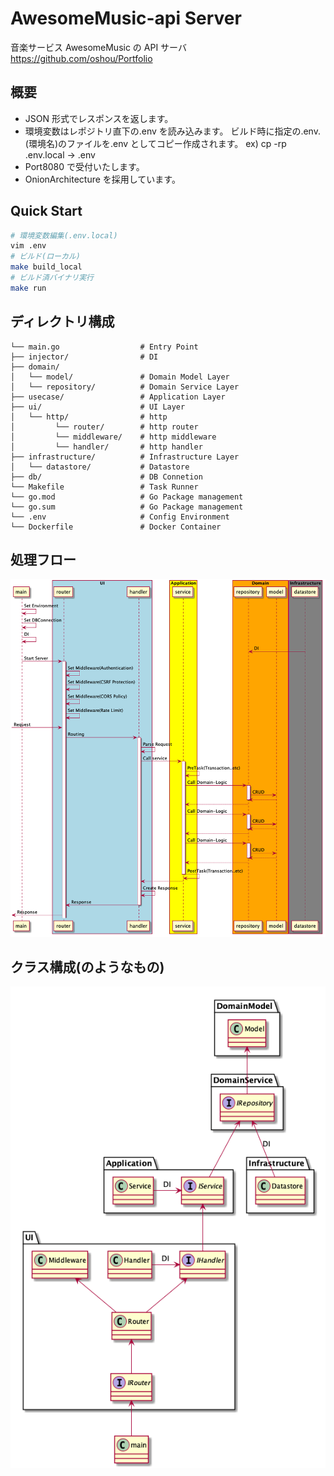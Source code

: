 # AwesomeMusic-api Server

音楽サービス AwesomeMusic の API サーバ
https://github.com/oshou/Portfolio

## 概要

- JSON 形式でレスポンスを返します。
- 環境変数はレポジトリ直下の.env を読み込みます。
  ビルド時に指定の.env.(環境名)のファイルを.env としてコピー作成されます。
  ex) cp -rp .env.local -> .env
- Port8080 で受付いたします。
- OnionArchitecture を採用しています。

## Quick Start

```bash
# 環境変数編集(.env.local)
vim .env
# ビルド(ローカル)
make build_local
# ビルド済バイナリ実行
make run
```

## ディレクトリ構成

```
└── main.go                  # Entry Point
├── injector/                # DI
├── domain/
│   └── model/               # Domain Model Layer
│   └── repository/          # Domain Service Layer
├── usecase/                 # Application Layer
├── ui/                      # UI Layer
│   └── http/                # http
│         └── router/        # http router
│         └── middleware/    # http middleware
│         └── handler/       # http handler
├── infrastructure/          # Infrastructure Layer
│   └── datastore/           # Datastore
├── db/                      # DB Connetion
└── Makefile                 # Task Runner
└── go.mod                   # Go Package management
└── go.sum                   # Go Package management
└── .env                     # Config Environment
└── Dockerfile               # Docker Container
```

## 処理フロー

![sequence](https://github.com/oshou/AwesomeMusic-api/blob/img/out/docs/sequence/sequence.png)

## クラス構成(のようなもの)

![class](https://github.com/oshou/AwesomeMusic-api/blob/img/out/docs/class/class.png)
